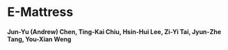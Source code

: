 # E-Mattress
#### Jun-Yu (Andrew) Chen, Ting-Kai Chiu, Hsin-Hui Lee, Zi-Yi Tai, Jyun-Zhe Tang, You-Xian Weng
